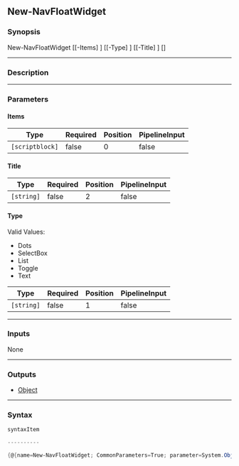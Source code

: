 New-NavFloatWidget
------------------




### Synopsis

New-NavFloatWidget [[-Items] <scriptblock>] [[-Type] <string>] [[-Title] <string>] [<CommonParameters>]




---


### Description


---


### Parameters
#### **Items**




|Type           |Required|Position|PipelineInput|
|---------------|--------|--------|-------------|
|`[scriptblock]`|false   |0       |false        |



#### **Title**




|Type      |Required|Position|PipelineInput|
|----------|--------|--------|-------------|
|`[string]`|false   |2       |false        |



#### **Type**

Valid Values:

* Dots
* SelectBox
* List
* Toggle
* Text






|Type      |Required|Position|PipelineInput|
|----------|--------|--------|-------------|
|`[string]`|false   |1       |false        |





---


### Inputs
None




---


### Outputs
* [Object](https://learn.microsoft.com/en-us/dotnet/api/System.Object)






---


### Syntax
```PowerShell
syntaxItem
```
```PowerShell
----------
```
```PowerShell
{@{name=New-NavFloatWidget; CommonParameters=True; parameter=System.Object[]}}
```
